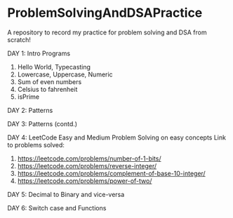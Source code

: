 # ProblemSolvingAndDSAPractice
A repository to record my practice for problem solving and DSA from scratch!

DAY 1: Intro Programs 
1. Hello World, Typecasting
2. Lowercase, Uppercase, Numeric
3. Sum of even numbers
4. Celsius to fahrenheit
5. isPrime

DAY 2: Patterns

DAY 3: Patterns (contd.)

DAY 4: LeetCode Easy and Medium Problem Solving on easy concepts
Link to problems solved:
1) https://leetcode.com/problems/number-of-1-bits/
2) https://leetcode.com/problems/reverse-integer/
3) https://leetcode.com/problems/complement-of-base-10-integer/
4) https://leetcode.com/problems/power-of-two/

DAY 5: Decimal to Binary and vice-versa

DAY 6: Switch case and Functions
